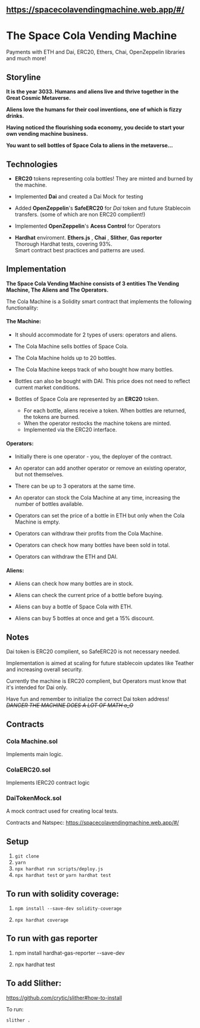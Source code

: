 ## https://spacecolavendingmachine.web.app/#/
# The Space Cola Vending Machine
Payments with ETH and Dai, ERC20, Ethers, Chai, OpenZeppelin libraries and much more!
## Storyline
**It is the year 3033. Humans and aliens live and thrive together in the Great Cosmic Metaverse.**

**Aliens love the humans for their cool inventions, one of which is fizzy drinks.**

**Having noticed the flourishing soda economy, you decide to start your own vending machine business.**

**You want to sell bottles of Space Cola to aliens in the metaverse...**

## Technologies

* **ERC20** tokens representing cola bottles! They are minted and burned by the machine.

* Implemented **Dai** and created a Dai Mock for testing

* Added **OpenZeppelin**'s **SafeERC20** for *Dai* token and future Stablecoin transfers. (some of which are non ERC20 complient!)

* Implemented **OpenZeppelin**'s **Acess Control** for Operators

* **Hardhat** enviroment. **Ethers.js** , **Chai** , **Slither**, **Gas reporter**
<br>Thorough Hardhat tests, covering 93%.<br>
Smart contract best practices and patterns are used.

## Implementation
**The Space Cola Vending Machine consists of 3 entities The Vending Machine, The Aliens and The Operators.**

The Cola Machine is a Solidity smart contract that implements the following functionality:

#### The Machine:

* It should accommodate for 2 types of users: operators and aliens.

* The Cola Machine sells bottles of Space Cola. 

* The Cola Machine holds up to 20 bottles.

* The Cola Machine keeps track of who bought how many bottles.

* Bottles can also be bought with DAI. This price does not need to reflect current market conditions. 

* Bottles of Space Cola are represented by an **ERC20** token.
  *  For each bottle, aliens receive a token. When bottles are returned, the tokens are burned. 
  *  When the operator restocks the machine tokens are minted. 
  *  Implemented via the ERC20 interface.

#### Operators:

* Initially there is one operator - you, the deployer of the contract.

* An operator can add another operator or remove an existing operator, but not themselves.

* There can be up to 3 operators at the same time.

* An operator can stock the Cola Machine at any time, increasing the number of bottles available.

* Operators can set the price of a bottle in ETH but only when the Cola Machine is empty.

* Operators can withdraw their profits from the Cola Machine.

* Operators can check how many bottles have been sold in total.

* Operators can withdraw the ETH and DAI.

#### Aliens:

* Aliens can check how many bottles are in stock.

* Aliens can check the current price of a bottle before buying.

* Aliens can buy a bottle of Space Cola with ETH.

* Aliens can buy 5 bottles at once and get a 15% discount.



## Notes

Dai token is ERC20 complient, so SafeERC20 is not necessary needed.

Implementation is aimed at scaling for future stablecoin updates like Teather and increasing overall security.

Currently the machine is ERC20 complient, but Operators must know that it's intended for Dai only.

Have fun and remember to initialize the correct Dai token address!
<br>~~*DANGER THE MACHINE DOES A LOT OF MATH o_O*~~ <br>

## Contracts

### Cola Machine.sol

Implements main logic.

### ColaERC20.sol

Implements IERC20 contract logic

### DaiTokenMock.sol

A mock contract used for creating local tests.

Contracts and Natspec:
https://spacecolavendingmachine.web.app/#/

## Setup

1. `git clone`
2. `yarn`
3. `npx hardhat run scripts/deploy.js`
4. `npx hardhat test` or `yarn hardhat test`

## To run with solidity coverage:

1. `npm install --save-dev solidity-coverage`

2. `npx hardhat coverage`



## To run with gas reporter

1. npm install hardhat-gas-reporter --save-dev

2. npx hardhat test


## To add Slither:

https://github.com/crytic/slither#how-to-install

To run:

```
slither .
```
